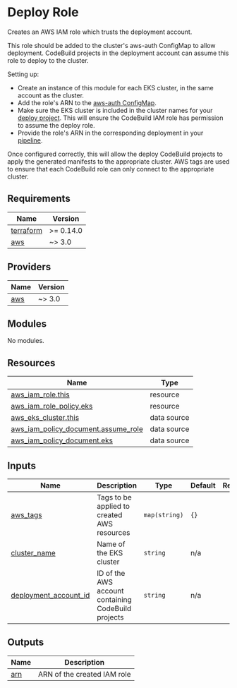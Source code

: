 # Deploy Role

Creates an AWS IAM role which trusts the deployment account.

This role should be added to the cluster's aws-auth ConfigMap to allow
deployment. CodeBuild projects in the deployment account can assume this role to
deploy to the cluster.

Setting up:

* Create an instance of this module for each EKS cluster, in the same account as
  the cluster.
* Add the role's ARN to the [aws-auth ConfigMap].
* Make sure the EKS cluster is included in the cluster names for your [deploy
  project]. This will ensure the CodeBuild IAM role has permission to assume the
  deploy role.
* Provide the role's ARN in the corresponding deployment in your [pipeline].

Once configured correctly, this will allow the deploy CodeBuild projects to
apply the generated manifests to the appropriate cluster. AWS tags are used to
ensure that each CodeBuild role can only connect to the appropriate cluster.

[aws-auth ConfigMap]: https://docs.aws.amazon.com/eks/latest/userguide/add-user-role.html
[deploy project]: ../deploy-project
[pipeline]: ../cicd-pipeline

<!-- BEGIN_TF_DOCS -->
## Requirements

| Name | Version |
|------|---------|
| <a name="requirement_terraform"></a> [terraform](#requirement\_terraform) | >= 0.14.0 |
| <a name="requirement_aws"></a> [aws](#requirement\_aws) | ~> 3.0 |

## Providers

| Name | Version |
|------|---------|
| <a name="provider_aws"></a> [aws](#provider\_aws) | ~> 3.0 |

## Modules

No modules.

## Resources

| Name | Type |
|------|------|
| [aws_iam_role.this](https://registry.terraform.io/providers/hashicorp/aws/latest/docs/resources/iam_role) | resource |
| [aws_iam_role_policy.eks](https://registry.terraform.io/providers/hashicorp/aws/latest/docs/resources/iam_role_policy) | resource |
| [aws_eks_cluster.this](https://registry.terraform.io/providers/hashicorp/aws/latest/docs/data-sources/eks_cluster) | data source |
| [aws_iam_policy_document.assume_role](https://registry.terraform.io/providers/hashicorp/aws/latest/docs/data-sources/iam_policy_document) | data source |
| [aws_iam_policy_document.eks](https://registry.terraform.io/providers/hashicorp/aws/latest/docs/data-sources/iam_policy_document) | data source |

## Inputs

| Name | Description | Type | Default | Required |
|------|-------------|------|---------|:--------:|
| <a name="input_aws_tags"></a> [aws\_tags](#input\_aws\_tags) | Tags to be applied to created AWS resources | `map(string)` | `{}` | no |
| <a name="input_cluster_name"></a> [cluster\_name](#input\_cluster\_name) | Name of the EKS cluster | `string` | n/a | yes |
| <a name="input_deployment_account_id"></a> [deployment\_account\_id](#input\_deployment\_account\_id) | ID of the AWS account containing CodeBuild projects | `string` | n/a | yes |

## Outputs

| Name | Description |
|------|-------------|
| <a name="output_arn"></a> [arn](#output\_arn) | ARN of the created IAM role |
<!-- END_TF_DOCS -->
